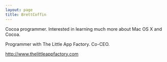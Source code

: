 ```yaml
---
layout: page
title: BrettCoffin
---
```




Cocoa programmer. Interested in learning much more about Mac OS X and Cocoa.

Programmer with The Little App Factory. Co-CEO.

http://www.thelittleappfactory.com

